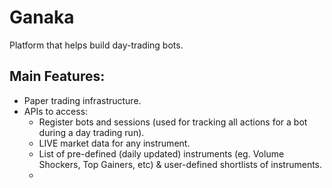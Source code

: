# Ganaka

Platform that helps build day-trading bots.

## Main Features:

- Paper trading infrastructure.
- APIs to access:
  - Register bots and sessions (used for tracking all actions for a bot during a day trading run).
  - LIVE market data for any instrument.
  - List of pre-defined (daily updated) instruments (eg. Volume Shockers, Top Gainers, etc) & user-defined shortlists of instruments.
  -
